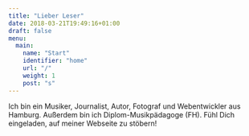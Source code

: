 ```yaml
---
title: "Lieber Leser"
date: 2018-03-21T19:49:16+01:00
draft: false
menu:
  main:
    name: "Start"
    identifier: "home"
    url: "/"
    weight: 1
    post: "s"
---
```


Ich bin ein Musiker, Journalist, Autor, Fotograf und Webentwickler aus Hamburg. Außerdem bin ich Diplom-Musikpädagoge (FH).
Fühl Dich eingeladen, auf meiner Webseite zu stöbern!
